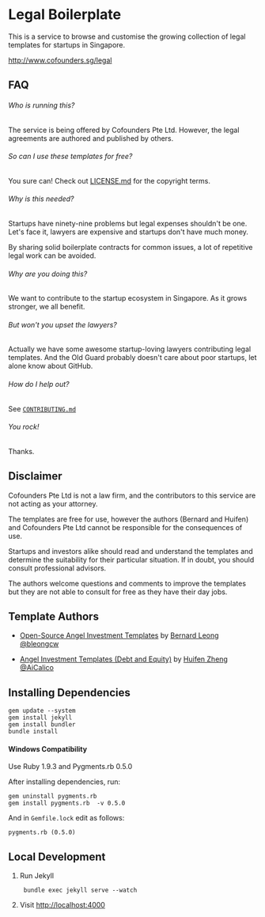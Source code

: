# Legal Boilerplate

This is a service to browse and customise the growing collection of legal templates for startups in Singapore.

<http://www.cofounders.sg/legal>

## FAQ

###### Who is running this?

The service is being offered by Cofounders Pte Ltd. However, the legal agreements are authored and published by others.

###### So can I use these templates for free?

You sure can! Check out [LICENSE.md](LICENSE.md) for the copyright terms.

###### Why is this needed?

Startups have ninety-nine problems but legal expenses shouldn't be one. Let's face it, lawyers are expensive and startups don't have much money.

By sharing solid boilerplate contracts for common issues, a lot of repetitive legal work can be avoided.

###### Why are you doing this?

We want to contribute to the startup ecosystem in Singapore. As it grows stronger, we all benefit.

###### But won't you upset the lawyers?

Actually we have some awesome startup-loving lawyers contributing legal templates. And the Old Guard probably doesn't care about poor startups, let alone know about GitHub.

###### How do I help out?

See [`CONTRIBUTING.md`](CONTRIBUTING.md)

###### You rock!

Thanks.

## Disclaimer

Cofounders Pte Ltd is not a law firm, and the contributors to this service are not acting as your attorney.

The templates are free for use, however the authors (Bernard and Huifen) and Cofounders Pte Ltd cannot be responsible for the consequences of use.

Startups and investors alike should read and understand the templates and determine the suitability for their particular situation. If in doubt, you should consult professional advisors.

The authors welcome questions and comments to improve the templates but they are not able to consult for free as they have their day jobs.

## Template Authors

- [Open-Source Angel Investment Templates](http://www.bernardleong.com/2013/11/05/open-source-angel-investment-legal-templates-convertible-loan-shares/) by [Bernard Leong](http://www.bernardleong.com/) [@bleongcw](https://twitter.com/bleongcw‎)

- [Angel Investment Templates (Debt and Equity)](http://aicalico.com/2013/11/03/angel-investment-templates-debt-and-equity/) by [Huifen Zheng](http://aicalico.com/) [@AiCalico](https://twitter.com/AiCalico‎)

## Installing Dependencies

    gem update --system
    gem install jekyll
    gem install bundler
    bundle install

#### Windows Compatibility

Use Ruby 1.9.3 and Pygments.rb 0.5.0

After installing dependencies, run:

    gem uninstall pygments.rb
    gem install pygments.rb  -v 0.5.0

And in `Gemfile.lock` edit as follows:

    pygments.rb (0.5.0)

## Local Development

1. Run Jekyll

        bundle exec jekyll serve --watch

1. Visit [http://localhost:4000](http://localhost:4000)
